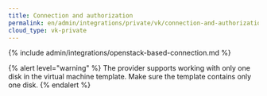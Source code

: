 ```yaml
---
title: Connection and authorization
permalink: en/admin/integrations/private/vk/connection-and-authorization.html
cloud_type: vk-private
---
```


{% include admin/integrations/openstack-based-connection.md %}

{% alert level="warning" %}
The provider supports working with only one disk in the virtual machine template. Make sure the template contains only one disk.
{% endalert %}
